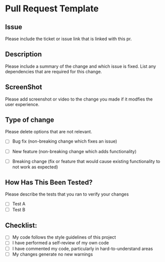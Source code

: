 # Pull Request Template

## Issue

Please include the ticket or issue link that is linked with this pr.

## Description

Please include a summary of the change and which issue is fixed. List any dependencies that are required for this change.


## ScreenShot

Please add screenshot or video to the change you made if it modfies the user experience.

## Type of change

Please delete options that are not relevant.

- [ ] Bug fix (non-breaking change which fixes an issue)
- [ ] New feature (non-breaking change which adds functionality)
- [ ] Breaking change (fix or feature that would cause existing functionality to not work as expected)


## How Has This Been Tested?

Please describe the tests that you ran to verify your changes

- [ ] Test A
- [ ] Test B

## Checklist:

- [ ] My code follows the style guidelines of this project
- [ ] I have performed a self-review of my own code
- [ ] I have commented my code, particularly in hard-to-understand areas
- [ ] My changes generate no new warnings
